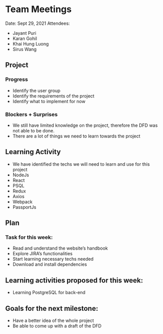# Team Meetings

Date:	Sept 29, 2021
Attendees:
-	Jayant Puri
-	Karan Gohil
-	Khai Hung Luong
-	Sirus Wang

##	Project

### Progress

-	Identify the user group
- Identify the requirements of the project
- Identify what to implement for now

### Blockers + Surprises

- We still have limited knowledge on the project, therefore the DFD was not able to be done.
- There are a lot of things we need to learn towards the project

## Learning Activity

- We have identified the techs we will need to learn and use for this project
- NodeJs
- React
- PSQL
- Redux
- Axios
- Webpack
- PassportJs
	
## Plan


### Task for this week:

- Read and understand the website’s handbook
- Explore JIRA’s functionalities
- Start learning necessary techs needed
- Download and install dependencies

## Learning activities proposed for this week:
- Learning PostgreSQL for back-end

## Goals for the next milestone:
- 	Have a better idea of the whole project
- 	Be able to come up with a draft of the DFD


